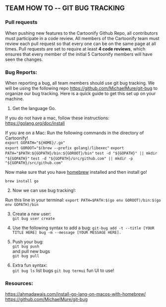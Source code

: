 ## TEAM HOW TO -- GIT BUG TRACKING 

### Pull requests
When pushing new features to the Cartoonify Github Repo, all contributors must participate in a code review. 
All members of the Cartoonify team must review each pull request so that every one can be on the same page 
at all times. Pull requests are set to require at least **4 code reviews**, which ensures that every member of the 
initial 5 Cartoonify members will have seen the changes.

### Bug Reports:

When reporting a bug, all team members should use git bug tracking. We will be using the following repo https://github.com/MichaelMure/git-bug to organize our bug tracking. Here is a quick guide to get this set up on your machine.

1. Get the language Go. 

If you do not have a mac, follow these instructions: https://golang.org/doc/install

If you are on a Mac: Run the following commands in the directory of Cartoonify!  
`export GOPATH="${HOME}/.go"`  
`export GOROOT="$(brew --prefix golang)/libexec"`
`export PATH="$PATH:${GOPATH}/bin:${GOROOT}/bin"`
`test -d "${GOPATH}" || mkdir "${GOPATH}"`
`test -d "${GOPATH}/src/github.com" || mkdir -p "${GOPATH}/src/github.com"`

Now make sure that you have [homebrew](https://brew.sh/) installed and then install go!

`brew install go`  

2. Now we can use bug tracking!:  

Run this line in your terminal: `export PATH=$PATH:$(go env GOROOT)/bin:$(go env GOPATH)/bin`

3. Create a new user:  
`git bug user create`

4. Use the following syntax to add a bug:
`git-bug add -t --title [YOUR TITLE HERE] bug -m --message [YOUR MESSAGE HERE].`

5. Push your bug:  
`git bug push`   
and pull new bugs  
`git bug pull`

6. Extra fun syntax:  
`git bug ls` list bugs
`git bug termui` fun UI to use!



### Resources:
https://ahmadawais.com/install-go-lang-on-macos-with-homebrew/
https://github.com/MichaelMure/git-bug
